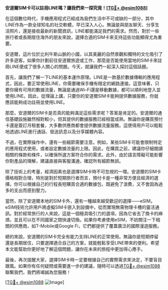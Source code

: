 **安道爾SIM卡可以註冊LINE嗎？讓我們來一探究竟！[[TG💪+ @esim1088](https://t.me/s/esim1088)]**

在這個數位時代，手機應用程式已經成為我們生活中不可或缺的一部分，其中LINE作為一款全球知名的社交軟體，早已深入人心。無論是與朋友聊天、分享生活照片，還是接收最新的新聞資訊，LINE都能滿足我們的需求。然而，對於一些旅行者或長期居住海外的朋友來說，選擇合適的SIM卡來支持這些功能顯得尤為重要。

安道爾，這片位於比利牛斯山脈的小國，以其美麗的自然景觀和獨特的文化吸引了許多遊客。如果你計劃前往安道爾旅遊或工作，那麼是否能使用當地的SIM卡來註冊LINE便成了很多人關心的問題。今天，就讓我們一起深入探討這個話題。

首先，讓我們了解一下LINE的基本運作原理。LINE是一款基於數據傳輸的應用程式，因此，要正常使用LINE，你需要確保手機有穩定的網路連接。這意味著，只要你擁有可用的數據流量，無論是通過Wi-Fi還是移動數據，都可以順利地登入並使用LINE。因此，從理論上講，只要你的安道爾SIM卡能夠提供數據服務，你就應該能夠成功註冊並使用LINE。

那麼，安道爾的SIM卡是否真的能夠滿足這些需求呢？答案是肯定的。安道爾的通信基礎設施雖然相對較小，但其提供的數據服務已經相當成熟。無論你是購買預付卡還是簽訂月租套餐，大多數供應商都會提供數據流量服務。這使得用戶可以輕鬆地透過LINE進行通話、發送訊息以及分享媒體內容。

不過，在實際操作中，還有一些細節需要注意。例如，某些SIM卡可能會限制特定的應用程式使用，或者設定數據流量的上限。因此，在購買之前，建議你仔細閱讀相關的條款和條件，以確保所選方案符合你的需求。此外，由於語言障礙可能影響你對產品的理解，建議直接與客服溝通，確認所有細節無誤。

除了技術上的考量，經濟因素也是選擇SIM卡時不可忽視的一環。安道爾的SIM卡價格相對合理，特別是對於短期旅行者而言，預付卡是一種非常方便且經濟的選擇。你可以根據自己的行程長短購買合適的數據包，既避免了浪費，又不會因為過多的支出而感到壓力。

當然，除了安道爾本地的SIM卡外，還有一種越來越受歡迎的選擇——eSIM。eSIM技術允許用戶將虛擬SIM卡嵌入到設備中，從而實現無需物理卡槽的靈活通訊。對於經常旅行的人來說，這是一個極具吸引力的選項，因為它省去了換卡的麻煩，並且可以在不同國家之間快速切換。如果你考慮使用eSIM，不妨關注一下相關的供應商，如T-Mobile或Google Fi，它們都提供了覆蓋廣泛的國際漫遊服務。

總的來說，安道爾的SIM卡完全有能力支持LINE的正常使用。無論你是短期停留還是長期居住，只要選擇適合自己的方案，就能輕鬆享受LINE帶來的便利。希望本文能幫助你更好地了解這個問題，讓你在未來的旅程中更加得心應手。

最後，再次提醒大家，選擇SIM卡時一定要根據自己的實際需求來決定，不要盲目跟風。如果你有任何疑問或需要進一步的建議，隨時可以透過[TG💪+ @esim1088](https://t.me/s/esim1088)聯繫我們，我們將竭誠為您服務！

[[TG💪+ @esim1088](https://t.me/s/esim1088) ![Image](https://i.postimg.cc/4NQfJmqS/Snipaste-2025-05-13-00-14-12.png)]
